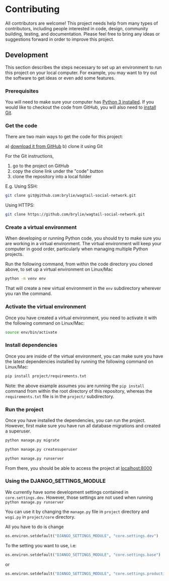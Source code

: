 # Contributing

All contributors are welcome! This project needs help from many types of contributors, including people interested in code, design, community building, testing, and documentation. Please feel free to bring any ideas or suggestions forward in order to improve this project.

## Development

This section describes the steps necessary to set up an environment to run this project on your local computer. For example, you may want to try out the software to get ideas or even add some features.

### Prerequisites

You will need to make sure your computer has [Python 3 installed](https://www.python.org/downloads/). If you would like to checkout the code from GitHub, you will also need to [install Git](https://git-scm.com/book/en/v2/Getting-Started-Installing-Git).

### Get the code
There are two main ways to get the code for this project:

a) [download it from GitHub](https://github.com/brylie/wagtail-social-network/archive/refs/heads/develop.zip)
b) clone it using Git

For the Git instructions, 

1) go to the project on GitHub
2) copy the clone link under the "code" button
3) clone the repository into a local folder

E.g.
Using SSH:
```sh
git clone git@github.com:brylie/wagtail-social-network.git
```
Using HTTPS:
```sh
git clone https://github.com/brylie/wagtail-social-network.git
```

### Create a virtual environment

When developing or running Python code, you should try to make sure you are working in a virtual environment. The virtual environment will keep your computer in good order, particularly when managing multiple Python projects.

Run the following command, from within the code directory you cloned above, to set up a virtual environment on Linux/Mac

```sh
python -m venv env
```

That will create a new virtual environment in the `env` subdirectory wherever you ran the command.


### Activate the virtual environment

Once you have created a virtual environment, you need to activate it with the following command on Linux/Mac:

```sh
source env/bin/activate
```

### Install dependencies

Once you are inside of the virtual environment, you can make sure you have the latest dependencies installed by running the following command on Linux/Mac:

```sh
pip install project/requirements.txt
```

Note: the above example assumes you are running the `pip install` command from within the root directory of this repository, whereas the `requirements.txt` file is in the `project/` subdirectory.

### Run the project

Once you have installed the dependencies, you can run the project. However, first make sure you have run all database migrations and created a superuser.

```sh
python manage.py migrate
```

```sh
python manage.py createsuperuser
```

```sh
python manage.py runserver
```

From there, you should be able to access the project at [localhost:8000](http://localhost:8000)

### Using the DJANGO_SETTINGS_MODULE

We currently have some development settings contained in `core.settings.dev`. However, those settings are not used when running `python manage.py runserver`

You can use it by changing the `manage.py` file in `project` directory and `wsgi.py` in `project/core` directory.

All you have to do is change 

```py
os.environ.setdefault("DJANGO_SETTINGS_MODULE", "core.settings.dev")
```

To the setting you want to use, i.e:
```py
os.environ.setdefault("DJANGO_SETTINGS_MODULE", "core.settings.base")
```

or
```py
os.environ.setdefault("DJANGO_SETTINGS_MODULE", "core.settings.production")
```